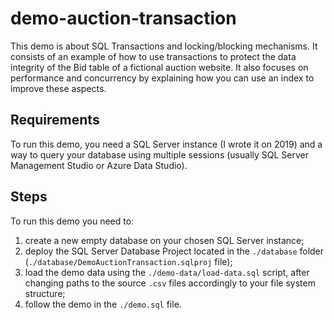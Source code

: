 # demo-auction-transaction

This demo is about SQL Transactions and locking/blocking mechanisms.
It consists of an example of how to use transactions to protect the data
integrity of the Bid table of a fictional auction website.
It also focuses on performance and concurrency by explaining how you can use an
index to improve these aspects.

## Requirements

To run this demo, you need a SQL Server instance (I wrote it on 2019) and a way
to query your database using multiple sessions (usually SQL Server Management
Studio or Azure Data Studio).

## Steps

To run this demo you need to:

1. create a new empty database on your chosen SQL Server instance;
2. deploy the SQL Server Database Project located in the `./database` folder
   (`./database/DemoAuctionTransaction.sqlproj` file);
3. load the demo data using the `./demo-data/load-data.sql` script, after
   changing paths to the source `.csv` files accordingly to your file system
   structure;
4. follow the demo in the `./demo.sql` file.
